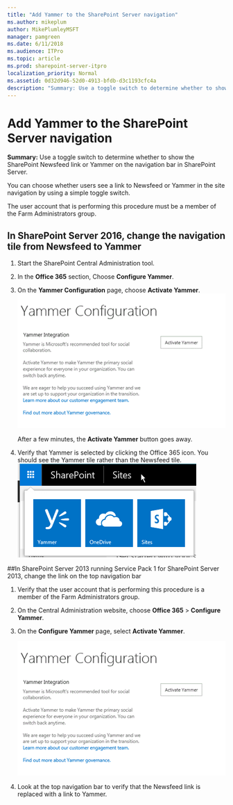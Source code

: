 ```yaml
---
title: "Add Yammer to the SharePoint Server navigation"
ms.author: mikeplum
author: MikePlumleyMSFT
manager: pamgreen
ms.date: 6/11/2018
ms.audience: ITPro
ms.topic: article
ms.prod: sharepoint-server-itpro
localization_priority: Normal
ms.assetid: 0d32d946-52d0-4913-bfdb-d3c1193cfc4a
description: "Summary: Use a toggle switch to determine whether to show the SharePoint Newsfeed or Yammer in SharePoint Server navigation."
---
```


# Add Yammer to the SharePoint Server navigation

 **Summary:** Use a toggle switch to determine whether to show the SharePoint Newsfeed link or Yammer on the navigation bar in SharePoint Server. 

You can choose whether users see a link to Newsfeed or Yammer in the site navigation by using a simple toggle switch.

The user account that is performing this procedure must be a member of the Farm Administrators group.

## In SharePoint Server 2016, change the navigation tile from Newsfeed to Yammer

1. Start the SharePoint Central Administration tool.

2. In the **Office 365** section, Choose **Configure Yammer**.

3. On the **Yammer Configuration** page, choose **Activate Yammer**. 
     ![Yammer Configuration page in Central Admin](../media/Yammer_IntegrationinCentralAdmin.GIF) 
   
     After a few minutes, the **Activate Yammer** button goes away.

4. Verify that Yammer is selected by clicking the Office 365 icon. You should see the Yammer tile rather than the Newsfeed tile.
    ![SharePoint navigation showing the Yammer tile](../media/yammer-tile-sharepoint.png)

##In SharePoint Server 2013 running Service Pack 1 for SharePoint Server 2013, change the link on the top navigation bar

1. Verify that the user account that is performing this procedure is a member of the Farm Administrators group. 
    
2. On the Central Administration website, choose **Office 365** > **Configure Yammer**.

3. On the **Configure Yammer** page, select **Activate Yammer**. 
     
     ![Yammer Configuration page in Central Admin](../media/Yammer_IntegrationinCentralAdmin.GIF)
  
4. Look at the top navigation bar to verify that the Newsfeed link is replaced with a link to Yammer. 
    

